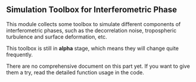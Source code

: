 ## Simulation Toolbox for Interferometric Phase

This module collects some toolbox to simulate different components of interferometric phases, such as the decorrelation noise, tropospheric turbulence and surface deformation, etc. 

This toolbox is still in **alpha** stage, which means they will change quite frequently. 

There are no comprehensive document on this part yet. If you want to give them a try, read the detailed function usage in the code.
